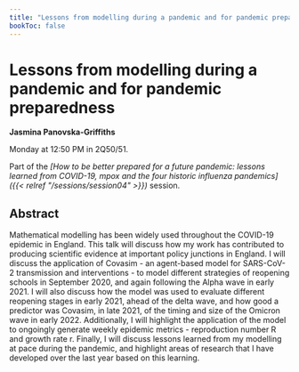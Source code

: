 ```yaml
---
title: "Lessons from modelling during a pandemic and for pandemic preparedness "
bookToc: false
---
```


# Lessons from modelling during a pandemic and for pandemic preparedness 

**Jasmina Panovska-Griffiths**

Monday at 12:50 PM in 2Q50/51.

Part of the *[How to be better prepared for a future pandemic: lessons learned from COVID-19, mpox and the four historic influenza pandemics]({{< relref "/sessions/session04" >}})* session.

## Abstract

Mathematical modelling has been widely used throughout the COVID-19 epidemic in England. This talk will discuss how my work has contributed to producing scientific evidence at important policy junctions in England. I will discuss the application of Covasim - an agent-based model for SARS-CoV-2 transmission and interventions - to model different strategies of reopening schools in September 2020, and again following the Alpha wave in early 2021. I will also discuss how the model was used to evaluate different reopening stages in early 2021, ahead of the delta wave, and how good a predictor was Covasim, in late 2021, of the timing and size of the Omicron wave in early 2022. Additionally, I will highlight the application of the model to ongoingly generate weekly epidemic metrics - reproduction number R and growth rate r. Finally, I will discuss lessons learned from my modelling at pace during the pandemic, and highlight areas of research that I have developed over the last year based on this learning.


